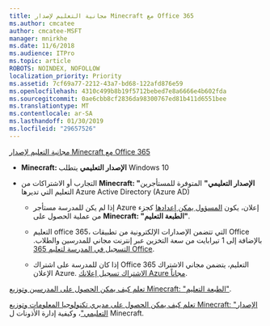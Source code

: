 ```yaml
---
title: مجانية التعليم لإصدار Minecraft مع Office 365
ms.author: cmcatee
author: cmcatee-MSFT
manager: mnirkhe
ms.date: 11/6/2018
ms.audience: ITPro
ms.topic: article
ROBOTS: NOINDEX, NOFOLLOW
localization_priority: Priority
ms.assetid: 7cf69a77-2212-43a7-bd68-122afd876e59
ms.openlocfilehash: 4310c499b8b19f5712bebed7e8a6666e4b602fda
ms.sourcegitcommit: 0ae6cbb8cf2836da98300767ed81b411d6551bee
ms.translationtype: MT
ms.contentlocale: ar-SA
ms.lasthandoff: 01/30/2019
ms.locfileid: "29657526"
---
```

[مجانية التعليم لإصدار Minecraft مع Office 365](https://docs.microsoft.com/education/windows/get-minecraft-for-education)
  
- **Minecraft: الإصدار التعليمي** يتطلب Windows 10 
    
- التجارب أو الاشتراكات من **Minecraft: "الإصدار التعليمي"** المتوفرة للمستأجرين التعليم التي تديرها Azure Active Directory (Azure AD) 
    
  - إذا لم يكن للمدرسة مستأجر Azure إعلان، يكون [المسؤول يمكن إعدادها](https://docs.microsoft.com/education/windows/school-get-minecraft) كجزء من عملية الحصول على **Minecraft: "الطبعة التعليم"**.
    
  - التعليم office 365، التي تتضمن الإصدارات الإلكترونية من تطبيقات Office بالإضافة إلى 1 تيرابايت من سعة التخزين عبر إنترنت مجاني للمدرسين والطلاب. [التسجيل في المدرسة لتعليم 365 Office](https://products.office.com/academic/office-365-education-plan).
    
  - إذا كان للمدرسة على اشتراك Office 365 التعليم، يتضمن مجاني الاشتراك الإعلان Azure. [الاشتراك تسجيل إعلانك Azure مجاناً](https://msdn.microsoft.com/library/windows/hardware/mt703369%28v=vs.85%29.aspx).
    
[تعلم كيف يمكن الحصول على المدرسين وتوزيع Minecraft: "الطبعة التعليم"](https://docs.microsoft.com/education/windows/teacher-get-minecraft).
  
[تعلم كيف يمكن الحصول على مديري تكنولوجيا المعلومات وتوزيع Minecraft: "الإصدار التعليمي"](https://docs.microsoft.com/education/windows/school-get-minecraft)، وكيفية إدارة الأذونات ل Minecraft.
  

